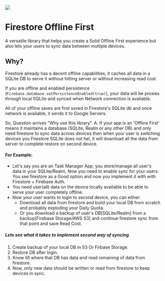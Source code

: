 ![](https://img.shields.io/badge/Build-WORK_IN_PROGRESS-red)

# Firestore Offline First
A versatile library that helps you create a Solid Offline First experience but also lets your users to sync data between multiple devices.

## Why?
Firestore already has a decent offline capabilities, it caches all data in a SQLite DB to serve it without hitting server or without increasing read cost.

If you are offline and enabled persistence (`Firebase.database.setPersistenceEnabled(true)`), your data will be proxies through local SQLite and synced when Network connection is available.

All of your offline saves are first saved in Firestore's SQLite db and once network is available, it sends it to Google Servers.


So, Question arrives "Why use this library".
A. If your app is an 'Offline First' means it maintains a database (SQLite, Realm or any other DB) and only need firestore to sync data across devices then when your user is switching devices you Firestore SQLite does not hel, it will download all the data from server to complete restore on second device.

#### For Example:
- Let's say you are an Task Manager App, you store/manage all user's data in your SQLite/Realm, Now you need to enable sync for your users. You see firestore as a Good option and now you implement it with with Firestore + Firebase Auth.
- You need user(all) data on the device locally available to be able to serve your user completely offline.
- Now your user wants to login to second device, you can either:
  - Download all data from firestore and build your local DB from scratch and probably exploding your Daily Quota.
  - Or you download a backup of user's DB[SQLite/Realm] from a backup[Firebase Storage/AWS S3] and continue firestore sync from that point and save Read Cost.

##### Lets see what it takes to implement second way of syncing
1. Create backup of your local DB in S3 Or Firbase Storage.
2. Restore DB after login.
3. Know till where that DB has data and read remaining of data from firestore.
4. Now, only new data should be written or read from firestore to keep devices in sync.